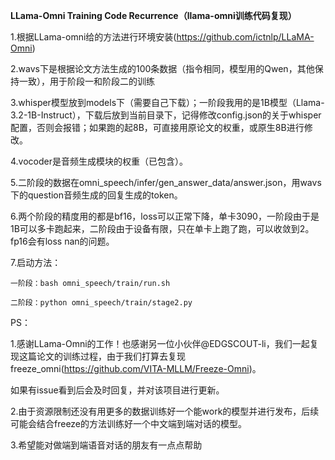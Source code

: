 **LLama-Omni Training Code Recurrence（llama-omni训练代码复现）**

1.根据LLama-omni给的方法进行环境安装(https://github.com/ictnlp/LLaMA-Omni)

2.wavs下是根据论文方法生成的100条数据（指令相同，模型用的Qwen，其他保持一致），用于阶段一和阶段二的训练

3.whisper模型放到models下（需要自己下载）；一阶段我用的是1B模型（Llama-3.2-1B-Instruct），下载后放到当前目录下，记得修改config.json的关于whisper配置，否则会报错；如果跑的起8B，可直接用原论文的权重，或原生8B进行修改。

4.vocoder是音频生成模块的权重（已包含）。

5.二阶段的数据在omni_speech/infer/gen_answer_data/answer.json，用wavs下的question音频生成的回复生成的token。

6.两个阶段的精度用的都是bf16，loss可以正常下降，单卡3090，一阶段由于是1B可以多卡跑起来，二阶段由于设备有限，只在单卡上跑了跑，可以收敛到2。fp16会有loss nan的问题。

7.启动方法：

    一阶段：bash omni_speech/train/run.sh

    二阶段：python omni_speech/train/stage2.py    

PS：

1.感谢LLama-Omni的工作！也感谢另一位小伙伴@EDGSCOUT-li，我们一起复现这篇论文的训练过程，由于我们打算去复现freeze_omni(https://github.com/VITA-MLLM/Freeze-Omni)。

如果有issue看到后会及时回复，并对该项目进行更新。

 2.由于资源限制还没有用更多的数据训练好一个能work的模型并进行发布，后续可能会结合freeze的方法训练好一个中文端到端对话的模型。

3.希望能对做端到端语音对话的朋友有一点点帮助